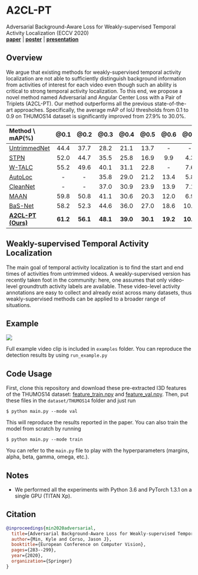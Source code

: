 # A2CL-PT
Adversarial Background-Aware Loss for Weakly-supervised Temporal Activity Localization (ECCV 2020)\
[**paper**](https://link.springer.com/chapter/10.1007%2F978-3-030-58568-6_17) |
[**poster**](https://drive.google.com/file/d/1rLpQkQ3xz5ZndHoOz6IDJE5U4CUv_V7t/view?usp=sharing) | [**presentation**](https://youtu.be/_fwvtSpeplY)

## Overview
We argue that existing methods for weakly-supervised temporal activity localization are not able to sufficiently distinguish background information from activities of interest for each video even though such an ability is critical to strong temporal activity localization. To this end, we propose a novel method named Adversarial and Angular Center Loss with a Pair of Triplets (A2CL-PT). Our method outperforms all the previous state-of-the-art approaches. Specifically, the average mAP of IoU thresholds from 0.1 to 0.9 on THUMOS14 dataset is significantly improved from 27.9% to 30.0%.

| Method \ mAP(%) | @0.1 | @0.2 | @0.3 | @0.4 | @0.5 | @0.6 | @0.7 | @0.8 | @0.9 | AVG |
|:----------------|:----:|:----:|:----:|:----:|:----:|:----:|:----:|:----:|:----:|:----:|
| [UntrimmedNet](https://arxiv.org/abs/1703.03329) | 44.4 | 37.7 | 28.2 | 21.1 | 13.7 | - | - | - | - | - |
| [STPN](https://arxiv.org/abs/1712.05080) | 52.0 | 44.7 | 35.5 | 25.8 | 16.9 | 9.9 | 4.3 | 1.2 | 0.1 | 21.2 |
| [W-TALC](https://arxiv.org/abs/1807.10418) | 55.2 | 49.6 | 40.1 | 31.1 | 22.8 | - | 7.6 | - | - | - |
| [AutoLoc](https://arxiv.org/abs/1807.08333) | - | - | 35.8 | 29.0 | 21.2 | 13.4 | 5.8 | - | - | - |
| [CleanNet](https://openaccess.thecvf.com/content_ICCV_2019/html/Liu_Weakly_Supervised_Temporal_Action_Localization_Through_Contrast_Based_Evaluation_Networks_ICCV_2019_paper.html) | - | - | 37.0 | 30.9 | 23.9 | 13.9 | 7.1 | - | - | - |
| [MAAN](https://arxiv.org/abs/1905.08586) | 59.8 | 50.8 | 41.1 | 30.6 | 20.3 | 12.0 | 6.9 | 2.6 | 0.2 | 24.9 |
| [BaS-Net](https://arxiv.org/abs/1911.09963) | 58.2 | 52.3 | 44.6 | 36.0 | 27.0 | 18.6 | 10.4 | 3.9 | 0.5 | 27.9 |
| [**A2CL-PT (Ours)**](https://link.springer.com/chapter/10.1007%2F978-3-030-58568-6_17) | **61.2** | **56.1** | **48.1** | **39.0** | **30.1** | **19.2** | **10.6** | **4.8** | **1.0** | **30.0** |

## Weakly-supervised Temporal Activity Localization
The main goal of temporal activity localization is to find the start and end times of activities from untrimmed videos. A weakly-supervised version has recently taken foot in the community: here, one assumes that only video-level groundtruth activity labels are available. These video-level activity annotations are easy to collect and already exist across many datasets, thus weakly-supervised methods can be applied to a broader range of situations.

## Example
![](examples/LongJump.gif)

Full example video clip is included in `examples` folder. You can reproduce the detection results by using `run_example.py`

## Code Usage
First, clone this repository and download these pre-extracted I3D features of the THUMOS14 dataset: [feature\_train.npy](https://drive.google.com/uc?export=download&id=15qQIX7EJXmbtZr__U6msnBIzjzAH7ISc) and [feature\_val.npy](https://drive.google.com/uc?export=download&id=1YZcpmHdbiguxNNsZppIj456b3_7Y3a9W).
Then, put these files in the `dataset/THUMOS14` folder and just run

`$ python main.py --mode val`

This will reproduce the results reported in the paper.
You can also train the model from scratch by running

`$ python main.py --mode train`

You can refer to the `main.py` file to play with the hyperparameters (margins, alpha, beta, gamma, omega, etc.).

## Notes
- We performed all the experiments with Python 3.6 and PyTorch 1.3.1 on a single GPU (TITAN Xp).

## Citation
```bibtex
@inproceedings{min2020adversarial,
  title={Adversarial Background-Aware Loss for Weakly-supervised Temporal Activity Localization},
  author={Min, Kyle and Corso, Jason J},
  booktitle={European Conference on Computer Vision},
  pages={283--299},
  year={2020},
  organization={Springer}
}
```
